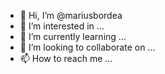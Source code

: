 - 👋 Hi, I’m @mariusbordea
- 👀 I’m interested in ...
- 🌱 I’m currently learning ...
- 💞️ I’m looking to collaborate on ...
- 📫 How to reach me ...

<!---
mariusbordea/mariusbordea is a ✨ special ✨ repository because its `README.md` (this file) appears on your GitHub profile.
You can click the Preview link to take a look at your changes.
--->
